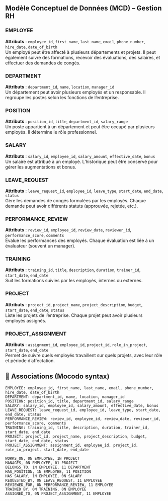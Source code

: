 ## Modèle Conceptuel de Données (MCD) – Gestion RH

### EMPLOYEE
**Attributs** : `employee_id`, `first_name`, `last_name`, `email`, `phone_number`, `hire_date`, `date_of_birth`  
Un employé peut être affecté à plusieurs départements et projets. Il peut également suivre des formations, recevoir des évaluations, des salaires, et effectuer des demandes de congés.

### DEPARTMENT
**Attributs** : `department_id`, `name`, `location`, `manager_id`  
Un département peut avoir plusieurs employés et un responsable. Il regroupe les postes selon les fonctions de l’entreprise.

### POSITION
**Attributs** : `position_id`, `title`, `department_id`, `salary_range`  
Un poste appartient à un département et peut être occupé par plusieurs employés. Il détermine le rôle professionnel.

### SALARY
**Attributs** : `salary_id`, `employee_id`, `salary_amount`, `effective_date`, `bonus`  
Un salaire est attribué à un employé. L’historique peut être conservé pour gérer les augmentations et bonus.

### LEAVE_REQUEST
**Attributs** : `leave_request_id`, `employee_id`, `leave_type`, `start_date`, `end_date`, `status`  
Gère les demandes de congés formulées par les employés. Chaque demande peut avoir différents statuts (approuvée, rejetée, etc.).

### PERFORMANCE_REVIEW
**Attributs** : `review_id`, `employee_id`, `review_date`, `reviewer_id`, `performance_score`, `comments`  
Évalue les performances des employés. Chaque évaluation est liée à un évaluateur (souvent un manager).

### TRAINING
**Attributs** : `training_id`, `title`, `description`, `duration`, `trainer_id`, `start_date`, `end_date`  
Suit les formations suivies par les employés, internes ou externes.

### PROJECT
**Attributs** : `project_id`, `project_name`, `project_description`, `budget`, `start_date`, `end_date`, `status`  
Liste les projets de l’entreprise. Chaque projet peut avoir plusieurs employés assignés.

### PROJECT_ASSIGNMENT
**Attributs** : `assignment_id`, `employee_id`, `project_id`, `role_in_project`, `start_date`, `end_date`  
Permet de suivre quels employés travaillent sur quels projets, avec leur rôle et période d’affectation.

## 🔗 Associations (Mocodo syntax)

```mocodo
EMPLOYEE: employee_id, first_name, last_name, email, phone_number, hire_date, date_of_birth
DEPARTMENT: department_id, name, location, manager_id
POSITION: position_id, title, department_id, salary_range
SALARY: salary_id, employee_id, salary_amount, effective_date, bonus
LEAVE_REQUEST: leave_request_id, employee_id, leave_type, start_date, end_date, status
PERFORMANCE_REVIEW: review_id, employee_id, review_date, reviewer_id, performance_score, comments
TRAINING: training_id, title, description, duration, trainer_id, start_date, end_date
PROJECT: project_id, project_name, project_description, budget, start_date, end_date, status
PROJECT_ASSIGNMENT: assignment_id, employee_id, project_id, role_in_project, start_date, end_date

WORKS_ON, 0N EMPLOYEE, 1N PROJECT
MANAGES, 0N EMPLOYEE, 01 PROJECT
BELONGS_TO, 1N EMPLOYEE, 11 DEPARTMENT
HAS_POSITION, 1N EMPLOYEE, 11 POSITION
HAS_SALARY, 1N EMPLOYEE, 0N SALARY
REQUESTED_BY, 0N LEAVE_REQUEST, 11 EMPLOYEE
REVIEWED_FOR, 0N PERFORMANCE_REVIEW, 11 EMPLOYEE
TRAINED_BY, 0N TRAINING, 0N EMPLOYEE
ASSIGNED_TO, 0N PROJECT_ASSIGNMENT, 11 EMPLOYEE
